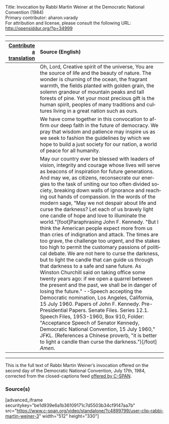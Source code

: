 <html>
<head></head>
<body>
Title: Invocation by Rabbi Martin Weiner at the Democratic National Convention (1984)<br />
Primary contributor: aharon.varady<br />
For attribution and license, please consult the following URL: <a href="http://opensiddur.org/?p=34999">http://opensiddur.org/?p=34999</a>
<p />
<hr />

<table style="margin-left: auto;margin-right: auto;" class="draggable">
<thead><tr><th id="x" style="text-align: right;"><a href="/contributing/upload/">Contribute a translation</a></th><th style="text-align: left;">Source (English)</th></tr></thead>
<tbody>
<tr><td style="vertical-align:top;">
<div class="liturgy" lang="he">

</span></div></td>
 
<td style="vertical-align:top;">
<div class="english" lang="en">
Oh, Lord, Creative spirit of the universe, 
You are the source of life 
and the beauty of nature. 
The wonder is churning of the ocean, 
the fragrant warmth, 
the fields planted with golden grain, 
the solemn grandeur of mountain peaks 
and tall forests of pine. 
Yet your most precious gift 
is the human spirit, 
peoples of many traditions and cultures 
living in a great nation such as ours. 
</div></td></tr>


<tr><td style="vertical-align:top;">
<div class="liturgy" lang="he">

</span></div></td>
 
<td style="vertical-align:top;">
<div class="english" lang="en">
We have come together in this convocation 
to affirm our deep faith in the future of democracy. 
We pray that wisdom and patience may inspire us 
as we seek to fashion the guidelines 
by which we hope to build a just society for our nation, 
a world of peace for all humanity. 
</div></td></tr>


<tr><td style="vertical-align:top;">
<div class="liturgy" lang="he">

</span></div></td>
 
<td style="vertical-align:top;">
<div class="english" lang="en">
May our country ever be blessed 
with leaders of vision, integrity and courage 
whose lives will serve as beacons of inspiration 
for future generations. 
And may we, as citizens, 
reconsecrate our energies to the task 
of uniting our too often divided society, 
breaking down walls of ignorance 
and reaching out hands of compassion.
In the words of the modern sage, 
"May we not despair about life and curse the darkness?
Let each of us bravely light one candle of hope and love 
to illuminate the world."[foot]Paraphrasing John F. Kennedy. "But I think the American people expect more from us than cries of indignation and attack. The times are too grave, the challenge too urgent, and the stakes too high to permit the customary passions of political debate. We are not here to curse the darkness, but to light the candle that can guide us through that darkness to a safe and sane future. As Winston Churchill said on taking office some twenty years ago: if we open a quarrel between the present and the past, we shall be in danger of losing the future."  --Speech accepting the Democratic nomination, Los Angeles, California, 15 July 1960. Papers of John F. Kennedy. Pre-Presidential Papers. Senate Files. Series 12.1. Speech Files, 1953-1960, Box 910, Folder: "Acceptance Speech of Senator Kennedy, Democratic National Convention, 15 July 1960," JFKL. (References a Chinese proverb, "it is better to light a candle than curse the darkness.")[/foot]  
<em>Amen</em>. 
</div></td></tr>
</tbody></table>

<hr />

This is the full text of Rabbi Martin Weiner’s invocation offered on the second day of the Democratic National Convention, July 17th, 1984, corrected from the closed-captions feed <a href="https://www.c-span.org/video/?c4899799/user-clip-rabbi-martin-weiner-3">offered by C-SPAN</a>.


<h3>Source(s)</h3>

[advanced_iframe securitykey="be1d939e6a1b36109171c7d5503b34cf9147aa7b" src="https://www.c-span.org/video/standalone/?c4899799/user-clip-rabbi-martin-weiner-3" width="512" height="330"]

&nbsp;




</body>
</html>